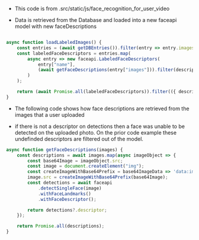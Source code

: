 - This code is from .src/static/js/face_recognition_for_user_video

- Data is retrieved from the Database and loaded into a new faceapi model with new faceDescriptions

```js

async function loadLabeledImages() {
    const entries = (await getDBEntries()).filter(entry => entry.images.length);
    const labeledFaceDescriptors = entries.map(
        async entry => new faceapi.LabeledFaceDescriptors(
            entry["name"],
            (await getFaceDescriptions(entry["images"])).filter(descriptor => descriptor)
        )
    );

    return (await Promise.all(labeledFaceDescriptors)).filter(({ descriptors }) => descriptors.length);
}

```

- The following code shows how face descriptions are retrieved from the images that a user uploaded

- if there is not a descriptor on detections then a face was unable to be detected on the uploaded photo. On the prior code example these undefinded descriptors are filtered out of the model.

```js
async function getFaceDescriptions(images) {
    const descriptions = await images.map(async imageObject => {
        const base64Image = imageObject.src;
        const image = document.createElement("img");
        const createImageWithBase64Prefix = base64ImageData => 'data:image/png;base64,' + base64ImageData;
        image.src = createImageWithBase64Prefix(base64Image);
        const detections = await faceapi
            .detectSingleFace(image)
            .withFaceLandmarks()
            .withFaceDescriptor();

        return detections?.descriptor;
    });

    return Promise.all(descriptions);
}
```
